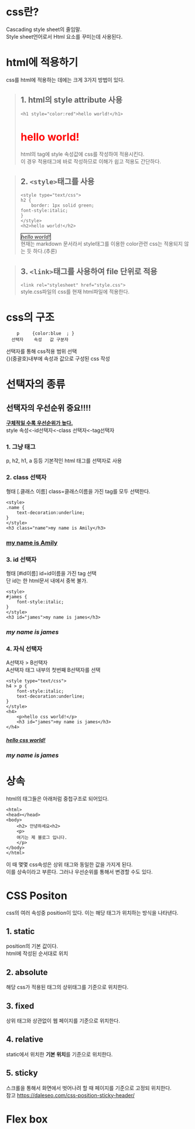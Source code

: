 # css란?

Cascading style sheet의 줄임말.<br>
Style sheet언어로서 Html 요소를 꾸미는데 사용된다.

# html에 적용하기

css를 html에 적용하는 데에는 크게 3가지 방법이 있다.<br>

> ## 1. html의 style attribute 사용
>
> ```
> <h1 style="color:red">hello world!</h1>
> ```
>
> <h1 style="color:red">hello world!</h1>
> html의 tag에 style 속성값에 css를 작성하여 적용시킨다.<br>
> 이 경우 적용태그에 바로 작성하므로 이해가 쉽고 적용도 간단하다.

> ## 2. `<style>`태그를 사용
>
> ```
> <style type="text/css">
> h2 {
>     border: 1px solid green;
> font-style:italic;
> }
> </style>
> <h2>hello world!</h2>
> ```
>
> <style type="text/css">
> strong {
> border: 1px solid black;
> font-style:italic;
> }
> </style>
>
> <strong>hello world!</strong><br>
> 현재는 markdown 문서라서 style태그를 이용한 color관련 css는 적용되지 않는 듯 하다.(추론)

> ## 3. `<link>`태그를 사용하여 file 단위로 적용
>
> `<link rel="stylesheet" href="style.css">`<br>
> style.css파일의 css를 현재 html파일에 적용한다.

# css의 구조

```
    p     {color:blue  ; }
  선택자    속성   값 구분자
```

선택자를 통해 css적용 범위 선택<br>
{}(중괄호)내부에 속성과 값으로 구성된 css 작성

# 선택자의 종류

## 선택자의 우선순위 중요!!!!

<b style="text-decoration: underline">구체적일 수록 우선순위가 높다.</b><br>
style 속성<-id선택자<-class 선택자<-tag선택자

### 1. 그냥 태그

p, h2, h1, a 등등 기본적인 html 태그를 선택자로 사용

### 2. class 선택자

형태 [.클래스 이름] class=클래스이름을 가진 tag를 모두 선택한다.

```
<style>
.name {
    text-decoration:underline;
}
</style>
<h3 class="name">my name is Amily</h3>
```

<style>
.name {
    text-decoration:underline;
}
</style>
<h3 class="name">my name is Amily</h3>

### 3. id 선택자

형태 [#id이름] id=id이름을 가진 tag 선택 <br>단 id는 한 html문서 내에서 중복 불가.

```
<style>
#james {
    font-style:italic;
}
</style>
<h3 id="james">my name is james</h3>
```

<style>
#james {
font-style:italic;
}
</style>

<h3 id="james">my name is james</h3>

### 4. 자식 선택자

A선택자 > B선택자 <br>
A선택자 태그 내부의 첫번째 B선택자를 선택

```
<style type="text/css">
h4 > p {
    font-style:italic;
    text-decoration:underline;
}
</style>
<h4>
    <p>hello css world!</p>
    <h3 id="james">my name is james</h3>
</h4>
```

<style type="text/css">
h4 > p {
    font-style:italic;
    text-decoration:underline;
}
</style>
<h4>
    <p>hello css world!</p>
    <h3 id="james">my name is james</h3>
</h4>

# 상속

html의 태그들은 아래처럼 중첩구조로 되어있다.

```
<html>
<head></head>
<body>
    <h2> 안녕하세요<h2>
    <p>
    여기는 제 블로그 입니다.
    </p>
</body>
</html>
```

이 때 몇몇 css속성은 상위 태그와 동일한 값을 가지게 된다.<br>
이를 상속이라고 부른다. 그러나 우선순위를 통해서 변경할 수도 있다.

# CSS Positon

css의 여러 속성중 position이 있다.
이는 해당 태그가 위치하는 방식을 나타낸다.

## 1. static

position의 기본 값이다.<br>
html에 작성된 순서대로 위치

## 2. absolute

해당 css가 적용된 태그의 상위태그를 기준으로 위치한다.

## 3. fixed

상위 태그와 상관없이 웹 페이지를 기준으로 위치한다.

## 4. relative

static에서 위치한 <b>기본 위치</b>를 기준으로 위치한다.

## 5. sticky

스크롤을 통해서 화면에서 벗어나려 할 때 페이지를 기준으로 고정되 위치한다.<br>
참고 https://daleseo.com/css-position-sticky-header/

# Flex box

